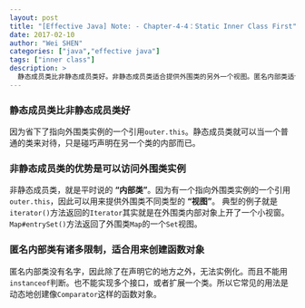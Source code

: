 ```yaml
---
layout: post
title: "[Effective Java] Note: - Chapter-4-4：Static Inner Class First"
date: 2017-02-10
author: "Wei SHEN"
categories: ["java","effective java"]
tags: ["inner class"]
description: >
  静态成员类比非静态成员类好。非静态成员类适合提供外围类的另外一个视图。匿名内部类适合动态地创建只用一次的“函数对象”。
---
```


### 静态成员类比非静态成员类好
因为省下了指向外围类实例的一个引用`outer.this`。静态成员类就可以当一个普通的类来对待，只是碰巧声明在另一个类的内部而已。

### 非静态成员类的优势是可以访问外围类实例
非静态成员类，就是平时说的 **“内部类”**。因为有一个指向外围类实例的一个引用`outer.this`，因此可以用来提供外围类不同类型的 **“视图”**。 典型的例子就是`iterator()`方法返回的`Iterator`其实就是在外围类内部对象上开了一个小视窗。 `Map#entrySet()`方法返回了外围类`Map`的一个`Set`视图。

### 匿名内部类有诸多限制，适合用来创建函数对象
匿名内部类没有名字，因此除了在声明它的地方之外，无法实例化。而且不能用`instanceof`判断。也不能实现多个接口，或者扩展一个类。所以它常见的用法是动态地创建像`Comparator`这样的函数对象。
